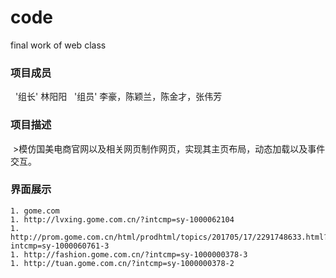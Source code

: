 # code
 final work of web class
### 项目成员
    '组长'  林阳阳
    '组员'  李豪，陈颖兰，陈金才，张伟芳

### 项目描述

  >模仿国美电商官网以及相关网页制作网页，实现其主页布局，动态加载以及事件交互。
### 界面展示
	1. gome.com
	1. http://lvxing.gome.com.cn/?intcmp=sy-1000062104
	1. http://prom.gome.com.cn/html/prodhtml/topics/201705/17/2291748633.html?intcmp=sy-1000060761-3
	1. http://fashion.gome.com.cn/?intcmp=sy-1000000378-3
	1. http://tuan.gome.com.cn/?intcmp=sy-1000000378-2

